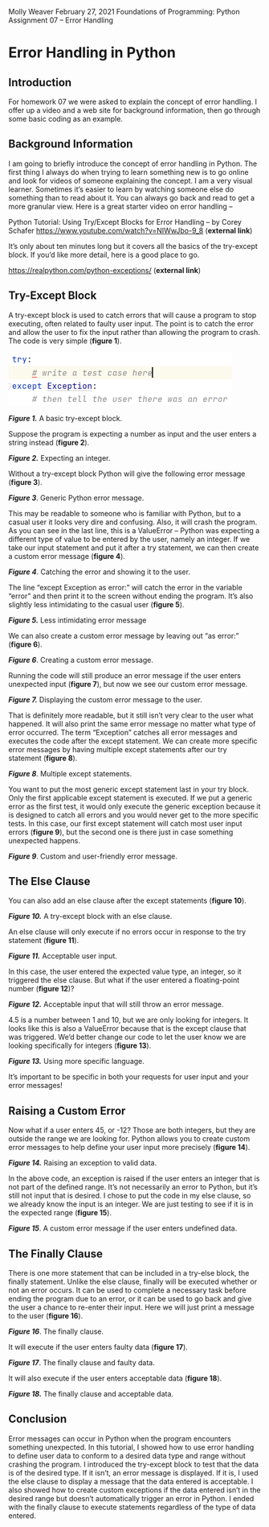 Molly Weaver
February 27, 2021
Foundations of Programming: Python
Assignment 07 – Error Handling

# Error Handling in Python

## Introduction
For homework 07 we were asked to explain the concept of error handling.  I offer up a video and a web site for background information, then go through some basic coding as an example.

## Background Information
I am going to briefly introduce the concept of error handling in Python.  The first thing I always do when trying to learn something new is to go online and look for videos of someone explaining the concept.  I am a very visual learner.  Sometimes it’s easier to learn by watching someone else do something than to read about it.  You can always go back and read to get a more granular view.  Here is a great starter video on error handling – 

Python Tutorial: Using Try/Except Blocks for Error Handling – by Corey Schafer
https://www.youtube.com/watch?v=NIWwJbo-9_8 (**external link**)

It’s only about ten minutes long but it covers all the basics of the try-except block.  If you’d like more detail, here is a good place to go.

https://realpython.com/python-exceptions/ (**external link**)

## Try-Except Block
A try-except block is used to catch errors that will cause a program to stop executing, often related to faulty user input. The point is to catch the error and allow the user to fix the input rather than allowing the program to crash.  The code is very simple (**figure 1**).

![A basic try-except block.](/docs/EH-figure-1.png "A basic try-except block.")

***Figure 1.***  A basic try-except block.

Suppose the program is expecting a number as input and the user enters a string instead (**figure 2**).



***Figure 2.***  Expecting an integer.

Without a try-except block Python will give the following error message (**figure 3**).



***Figure 3***.  Generic Python error message.

This may be readable to someone who is familiar with Python, but to a casual user it looks very dire and confusing.  Also, it will crash the program.  As you can see in the last line, this is a ValueError – Python was expecting a different type of value to be entered by the user, namely an integer.  If we take our input statement and put it after a try statement, we can then create a custom error message (**figure 4**).



***Figure 4***.  Catching the error and showing it to the user.

The line “except Exception as error:” will catch the error in the variable “error” and then print it to the screen without ending the program.  It’s also slightly less intimidating to the casual user (**figure 5**).



***Figure 5.***  Less intimidating error message

We can also create a custom error message by leaving out “as error:” (**figure 6**).



***Figure 6***. Creating a custom error message.

Running the code will still produce an error message if the user enters unexpected input (**figure 7**), but now we see our custom error message.



***Figure 7.***  Displaying the custom error message to the user.

That is definitely more readable, but it still isn’t very clear to the user what happened.  It will also print the same error message no matter what type of error occurred.  The term “Exception” catches all error messages and executes the code after the except statement.  We can create more specific error messages by having multiple except statements after our try statement (**figure 8**).  



***Figure 8***.  Multiple except statements.

You want to put the most generic except statement last in your try block.  Only the first applicable except statement is executed.  If we put a generic error as the first test, it would only execute the generic exception because it is designed to catch all errors and you would never get to the more specific tests.  In this case, our first except statement will catch most user input errors (**figure 9**), but the second one is there just in case something unexpected happens.



***Figure 9***.  Custom and user-friendly error message.

## The Else Clause
You can also add an else clause after the except statements (**figure 10**).



***Figure 10.***  A try-except block with an else clause.

An else clause will only execute if no errors occur in response to the try statement (**figure 11**).



***Figure 11.*** Acceptable user input.

In this case, the user entered the expected value type, an integer, so it triggered the else clause.  But what if the user entered a floating-point number (**figure 12**)?



***Figure 12.***  Acceptable input that will still throw an error message.

4.5 is a number between 1 and 10, but we are only looking for integers.  It looks like this is also a ValueError because that is the except clause that was triggered.  We’d better change our code to let the user know we are looking specifically for integers (**figure 13**).



***Figure 13.***  Using more specific language.

It’s important to be specific in both your requests for user input and your error messages!

## Raising a Custom Error
Now what if a user enters 45, or -12?  Those are both integers, but they are outside the range we are looking for.  Python allows you to create custom error messages to help define your user input more precisely (**figure 14**).



***Figure 14.***  Raising an exception to valid data.

In the above code, an exception is raised if the user enters an integer that is not part of the defined range.  It’s not necessarily an error to Python, but it’s still not input that is desired.  I chose to put the code in my else clause, so we already know the input is an integer.  We are just testing to see if it is in the expected range (**figure 15**).



***Figure 15***.  A custom error message if the user enters undefined data.

## The Finally Clause
There is one more statement that can be included in a try-else block, the finally statement.  Unlike the else clause, finally will be executed whether or not an error occurs.  It can be used to complete a necessary task before ending the program due to an error, or it can be used to go back and give the user a chance to re-enter their input.  Here we will just print a message to the user (**figure 16**).



***Figure 16***.  The finally clause.

It will execute if the user enters faulty data (**figure 17**).



***Figure 17***.  The finally clause and faulty data.

It will also execute if the user enters acceptable data (**figure 18**).



***Figure 18.***  The finally clause and acceptable data.

## Conclusion
Error messages can occur in Python when the program encounters something unexpected.  In this tutorial, I showed how to use error handling to define user data to conform to a desired data type and range without crashing the program.  I introduced the try-except block to test that the data is of the desired type.  If it isn’t, an error message is displayed.  If it is, I used the else clause to display a message that the data entered is acceptable.  I also showed how to create custom exceptions if the data entered isn’t in the desired range but doesn’t automatically trigger an error in Python.  I ended with the finally clause to execute statements regardless of the type of data entered.


